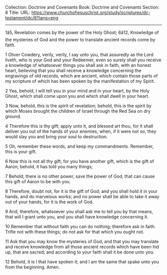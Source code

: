 Collection: Doctrine and Covenants
Book: Doctrine and Covenants
Section: 8
Title: 
URL: https://www.churchofjesuschrist.org/study/scriptures/dc-testament/dc/8?lang=eng

---

1â5, Revelation comes by the power of the Holy Ghost; 6â12, Knowledge of the mysteries of God and the power to translate ancient records come by faith.

1 Oliver Cowdery, verily, verily, I say unto you, that assuredly as the Lord liveth, who is your God and your Redeemer, even so surely shall you receive a knowledge of whatsoever things you shall ask in faith, with an honest heart, believing that you shall receive a knowledge concerning the engravings of old records, which are ancient, which contain those parts of my scripture of which has been spoken by the manifestation of my Spirit.

2 Yea, behold, I will tell you in your mind and in your heart, by the Holy Ghost, which shall come upon you and which shall dwell in your heart.

3 Now, behold, this is the spirit of revelation; behold, this is the spirit by which Moses brought the children of Israel through the Red Sea on dry ground.

4 Therefore this is thy gift; apply unto it, and blessed art thou, for it shall deliver you out of the hands of your enemies, when, if it were not so, they would slay you and bring your soul to destruction.

5 Oh, remember these words, and keep my commandments. Remember, this is your gift.

6 Now this is not all thy gift; for you have another gift, which is the gift of Aaron; behold, it has told you many things;

7 Behold, there is no other power, save the power of God, that can cause this gift of Aaron to be with you.

8 Therefore, doubt not, for it is the gift of God; and you shall hold it in your hands, and do marvelous works; and no power shall be able to take it away out of your hands, for it is the work of God.

9 And, therefore, whatsoever you shall ask me to tell you by that means, that will I grant unto you, and you shall have knowledge concerning it.

10 Remember that without faith you can do nothing; therefore ask in faith. Trifle not with these things; do not ask for that which you ought not.

11 Ask that you may know the mysteries of God, and that you may translate and receive knowledge from all those ancient records which have been hid up, that are sacred; and according to your faith shall it be done unto you.

12 Behold, it is I that have spoken it; and I am the same that spake unto you from the beginning. Amen.
